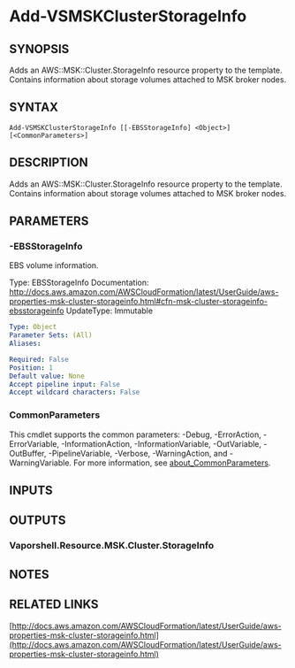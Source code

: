 # Add-VSMSKClusterStorageInfo

## SYNOPSIS
Adds an AWS::MSK::Cluster.StorageInfo resource property to the template.
Contains information about storage volumes attached to MSK broker nodes.

## SYNTAX

```
Add-VSMSKClusterStorageInfo [[-EBSStorageInfo] <Object>] [<CommonParameters>]
```

## DESCRIPTION
Adds an AWS::MSK::Cluster.StorageInfo resource property to the template.
Contains information about storage volumes attached to MSK broker nodes.

## PARAMETERS

### -EBSStorageInfo
EBS volume information.

Type: EBSStorageInfo
Documentation: http://docs.aws.amazon.com/AWSCloudFormation/latest/UserGuide/aws-properties-msk-cluster-storageinfo.html#cfn-msk-cluster-storageinfo-ebsstorageinfo
UpdateType: Immutable

```yaml
Type: Object
Parameter Sets: (All)
Aliases:

Required: False
Position: 1
Default value: None
Accept pipeline input: False
Accept wildcard characters: False
```

### CommonParameters
This cmdlet supports the common parameters: -Debug, -ErrorAction, -ErrorVariable, -InformationAction, -InformationVariable, -OutVariable, -OutBuffer, -PipelineVariable, -Verbose, -WarningAction, and -WarningVariable. For more information, see [about_CommonParameters](http://go.microsoft.com/fwlink/?LinkID=113216).

## INPUTS

## OUTPUTS

### Vaporshell.Resource.MSK.Cluster.StorageInfo
## NOTES

## RELATED LINKS

[http://docs.aws.amazon.com/AWSCloudFormation/latest/UserGuide/aws-properties-msk-cluster-storageinfo.html](http://docs.aws.amazon.com/AWSCloudFormation/latest/UserGuide/aws-properties-msk-cluster-storageinfo.html)

